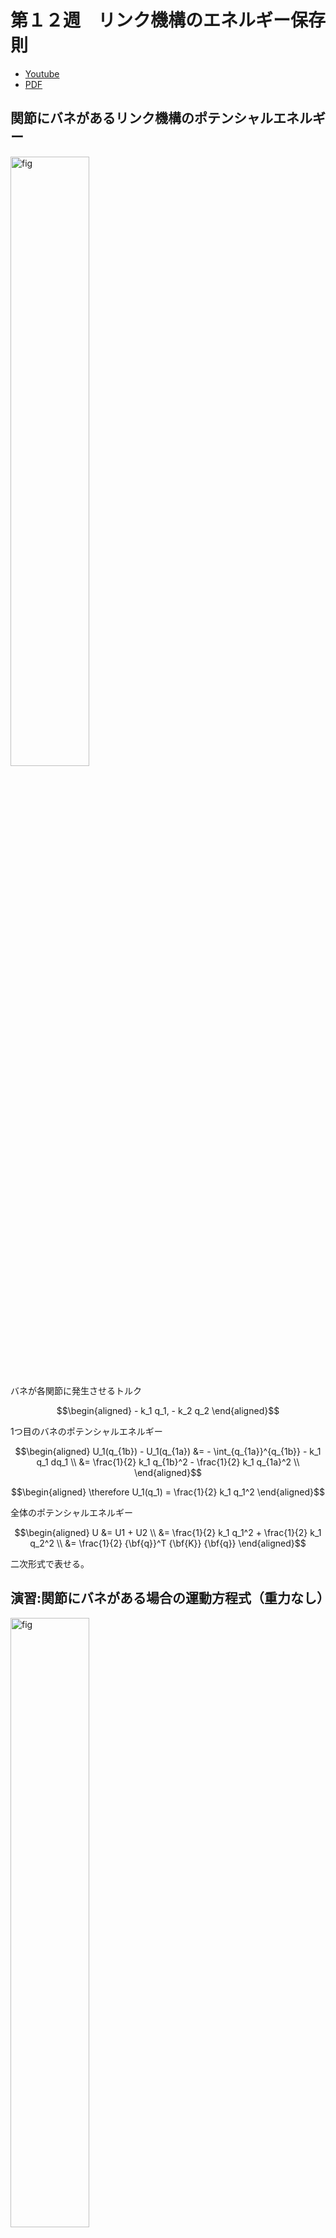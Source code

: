 # 第１２週　リンク機構のエネルギー保存則

* [Youtube](https://www.youtube.com/watch?v=Gae_x5r4uR8)
* [PDF](http:/www.ritsumei.ac.jp/~uemura-m/AnalyticalMechanics/AnalyticalMechanics12thWeek.pdf)

## 関節にバネがあるリンク機構のポテンシャルエネルギー

<img alt="fig" src="figures/lecture-12/fig_01.JPG" width="50%">

バネが各関節に発生させるトルク

```math
\begin{aligned}
- k_1 q_1, - k_2 q_2
\end{aligned}
```

1つ目のバネのポテンシャルエネルギー

```math
\begin{aligned}
U_1(q_{1b}) - U_1(q_{1a}) &= - \int_{q_{1a}}^{q_{1b}} - k_1 q_1 dq_1 \\
&= \frac{1}{2} k_1 q_{1b}^2 - \frac{1}{2} k_1 q_{1a}^2 \\
\end{aligned}
```

```math
\begin{aligned}
\therefore U_1(q_1) = \frac{1}{2} k_1 q_1^2
\end{aligned}
```

全体のポテンシャルエネルギー

```math
\begin{aligned}
U &= U1 + U2 \\
&= \frac{1}{2} k_1 q_1^2 + \frac{1}{2} k_1 q_2^2 \\
&= \frac{1}{2} {\bf{q}}^T {\bf{K}} {\bf{q}}
\end{aligned}
```

二次形式で表せる。

## 演習:関節にバネがある場合の運動方程式（重力なし）

<img alt="fig" src="figures/lecture-12/fig_01.JPG" width="50%">

### 問い

関節にバネがある２リンク機構の運動方程式を求めよ。
<br>
運動エネルギー

```math
\begin{aligned}
K = \frac{1}{2} \dot{\bf{q}}^T {\bf{M}} \dot{\bf{q}}
\end{aligned}
```

ポテンシャルエネルギー

```math
\begin{aligned}
U = \frac{1}{2} {\bf{q}}^T {\bf{K}} {\bf{q}}
\end{aligned}
```

一般化座標

```math
\begin{aligned}
{\bf{q}} = \begin{pmatrix}
q_1 \\
q_2
\end{pmatrix}
\end{aligned}
```

### 解答

```math
\begin{aligned}
L &= K - U\\
&= \frac{1}{2} \dot{\bf{q}}^T {\bf{M}} \dot{\bf{q}} - \frac{1}{2} {\bf{q}}^T {\bf{K}} {\bf{q}}
\end{aligned}
```

ラグランジュの運動方程式

```math
\begin{aligned}
& \frac{d}{dt}(\frac{\partial L}{\partial \dot{\bf{q}}}) - \frac{\partial L}{\partial {\bf{q}}} \\
&= \frac{d}{dt}(\frac{\partial (K-U)}{\partial \dot{\bf{q}}}) - \frac{\partial (K-U))}{\partial {\bf{q}}} \\
&= \frac{d}{dt}(\frac{\partial K}{\partial \dot{\bf{q}}}) - \frac{\partial K}{\partial {\bf{q}}} + \frac{\partial U}{\partial {\bf{q}}} \\
&= \frac{d}{dt}({\bf{M}} \dot{\bf{q}}) - \frac{\partial K}{\partial {\bf{q}}} + \frac{\partial U}{\partial {\bf{q}}}\\
&= {\bf{M}} \ddot{\bf{q}} + \dot{\bf{M}} \dot{\bf{q}} - \frac{\partial K}{\partial {\bf{q}}} + \frac{\partial U}{\partial {\bf{q}}}\\
&= {\bf{M}} \ddot{\bf{q}} + {\bf{h}} + {\bf{K}} {\bf{q}} = 0\\
\end{aligned}
```

<br>

```math
\begin{aligned}
\frac{\partial U}{\partial {\bf{q}}} &= \begin{pmatrix}
\frac{\partial U}{\partial q_1} \\
\frac{\partial U}{\partial q_2}
\end{pmatrix} \\
&= \begin{pmatrix}
\frac{\partial}{\partial q_1} (\frac{1}{2} {\bf{q}}^T {\bf{K}} {\bf{q}}) \\
\frac{\partial}{\partial q_2} (\frac{1}{2} {\bf{q}}^T {\bf{K}} {\bf{q}})
\end{pmatrix} \\
&= \begin{pmatrix}
\frac{\partial}{\partial q_1} (\frac{1}{2} k_1 q_1^2 + \frac{1}{2} k_1 q_2^2) \\
\frac{\partial}{\partial q_2} (\frac{1}{2} k_1 q_1^2 + \frac{1}{2} k_1 q_2^2)
\end{pmatrix} \\
&= \begin{pmatrix}
k_1 q_1 \\
k_1 q_2
\end{pmatrix} \\
&= \begin{pmatrix}
k_1 & 0 \\
0 & k_2
\end{pmatrix}\begin{pmatrix}
q_1\\
q_2
\end{pmatrix}\\
&= {\bf{K}} {\bf{q}}
\end{aligned}
```

## 演習:エネルギー保存則

<img alt="fig" src="figures/lecture-12/fig_01.JPG" width="50%">

### 問い

関節にバネによるトルク以外の外力が作用していない２リンク機構の全エネルギーが時間によって変化しないことを示せ
<br>
運動エネルギー

```math
\begin{aligned}
K &= \frac{1}{2} \dot{\bf{q}}^T {\bf{M}} \dot{\bf{q}} \\
&= \frac{1}{2} \dot{\bf{q}}^T \begin{pmatrix}
a_1 + 2 a_2 \cos q_2 & a_3 + a_2 \cos q_2 \\
a_3 + a_2 \cos q_2 & a_3
\end{pmatrix} \dot{\bf{q}} \\
\end{aligned}
```

ポテンシャルエネルギー

```math
\begin{aligned}
U = \frac{1}{2} {\bf{q}}^T {\bf{K}} {\bf{q}}
\end{aligned}
```

### 解答

全エネルギー

```math
\begin{aligned}
{\bf{E}} = {\bf{K}} + {\bf{U}}
\end{aligned}
```

運動方程式

```math
{\bf{M}} \ddot{\bf{q}} + {\bf{h}} + {\bf{K}} {\bf{q}} = 0\\
```

```math
{\bf{h}} = \dot{\bf{M}} \dot{\bf{q}} - \frac{\partial {\bf{K}}}{\partial {\bf{q}}}
```

```math
\begin{aligned}
\dot{\bf{E}} &= \dot{\bf{K}} + \dot{\bf{U}} \\
&= \frac{d}{dt}(\frac{1}{2} \dot{\bf{q}}^T {\bf{M}} \dot{\bf{q}}) + {\bf{q}}^T \frac{\partial U}{\partial {\bf{q}}} \\
&= (\frac{1}{2} \ddot{\bf{q}}^T {\bf{M}} \dot{\bf{q}} + \frac{1}{2} \dot{\bf{q}}^T \dot{\bf{M}} \dot{\bf{q}} + \frac{1}{2} \dot{\bf{q}}^T {\bf{M}} \ddot{\bf{q}}) + \dot{\bf{q}}^T {\bf{K}} {\bf{q}} \\
&= \frac{1}{2} \dot{\bf{q}}^T {\bf{M}} \ddot{\bf{q}} + \frac{1}{2} \dot{\bf{q}}^T \dot{\bf{M}} \dot{\bf{q}} + \frac{1}{2} \dot{\bf{q}}^T {\bf{M}} \ddot{\bf{q}} + \dot{\bf{q}}^T {\bf{K}} {\bf{q}} \\
\end{aligned}
```

```math
\begin{aligned}
&= \dot{\bf{q}}^T {\bf{M}} \ddot{\bf{q}} + \frac{1}{2} \dot{\bf{q}}^T \dot{\bf{M}} \dot{\bf{q}} + \dot{\bf{q}}^T {\bf{K}} {\bf{q}} \\
&= \dot{\bf{q}}^T ({\bf{M}} \ddot{\bf{q}} + \frac{1}{2} \dot{\bf{M}} \dot{\bf{q}} + {\bf{K}} {\bf{q}}) \\
&= \dot{\bf{q}}^T ( - {\bf{h}} + \frac{1}{2} \dot{\bf{M}} \dot{\bf{q}}) \\
\end{aligned}
```

#### 合成関数の偏微分 (復習)

↑の $\dot{U} = {\bf{q}}^T \frac{\partial U}{\partial {\bf{q}}}$ は以下のように求める。

```math
\begin{aligned}
\frac{df}{dt} &= \frac{\partial f}{\partial x}\frac{dx}{dt} + \frac{\partial f}{\partial y}\frac{dy}{dt} \\
&= \frac{\partial f}{\partial x}\dot{x} + \frac{\partial f}{\partial y}\dot{y}
\end{aligned}
```

復習終わり。

```math
\begin{aligned}
\frac{1}{2} \dot{\bf{M}} \dot{\bf{q}} &= \frac{1}{2} \frac{d}{dt} \begin{pmatrix}
a_1 + 2 a_2 \cos q_2 & a_3 + a_2 \cos q_2 \\
a_3 + a_2 \cos q_2 & a_3
\end{pmatrix} \begin{pmatrix}
\dot{q}_1 \\
\dot{q}_2
\end{pmatrix} \\
&= \frac{1}{2} \begin{pmatrix}
- 2 a_2 \dot{q}_2 \sin q_2 & - a_2 \dot{q}_2 \sin q_2 \\
- a_2 \dot{q}_2 \sin q_2 & 0
\end{pmatrix} \begin{pmatrix}
\dot{q}_1 \\
\dot{q}_2
\end{pmatrix} \\
&= \frac{1}{2} \begin{pmatrix}
- 2 a_2 \dot{q}_1 \dot{q}_2 \sin q_2 - a_2 \dot{q}_2^2 \sin q_2 \\
- a_2 \dot{q}_1 \dot{q}_2 \sin q_2
\end{pmatrix} \\
&= \frac{- a_2 \sin q_2}{2} \begin{pmatrix}
2 \dot{q}_1 \dot{q}_2 + \dot{q}_2^2 \\
\dot{q}_1 \dot{q}_2
\end{pmatrix} \\
\end{aligned}
```

<br>

```math
\begin{aligned}
K &= \frac{1}{2} \dot{\bf{q}}^T {\bf{M}} \dot{\bf{q}} \\
&= \frac{1}{2} \dot{\bf{q}}^T \begin{pmatrix}
a_1 + 2 a_2 \cos q_2 & a_3 + a_2 \cos q_2 \\
a_3 + a_2 \cos q_2 & a_3
\end{pmatrix} \dot{\bf{q}} \\
&= \frac{1}{2} \begin{pmatrix}
\dot{q}_1 & \dot{q}_2
\end{pmatrix} \begin{pmatrix}
a_1 + 2 a_2 \cos q_2 & a_3 + a_2 \cos q_2 \\
a_3 + a_2 \cos q_2 & a_3
\end{pmatrix} \begin{pmatrix}
\dot{q}_1 \\
\dot{q}_2
\end{pmatrix} \\
&= \frac{1}{2} \begin{pmatrix}
\dot{q}_1 (a_1 + 2 a_2 \cos q_2) + \dot{q}_2 (a_3 + a_2 \cos q_2) &
\dot{q}_1 (a_3 + a_2 \cos q_2) + \dot{q}_2 a_3
\end{pmatrix} \begin{pmatrix}
\dot{q}_1 \\
\dot{q}_2
\end{pmatrix} \\
&= \frac{1}{2} (\dot{q}_1^2 (a_1 + 2 a_2 \cos q_2) + \dot{q}_1 \dot{q}_2 (a_3 + a_2 \cos q_2) +
\dot{q}_1 \dot{q}_2 (a_3 + a_2 \cos q_2) + \dot{q}_2^2 a_3 )\\
\end{aligned}
```

<br>

```math
\begin{aligned}
\frac{\partial K}{\partial {\bf{q}}} &= \begin{pmatrix}
\frac{\partial}{\partial q_1} K\\
\frac{\partial}{\partial q_2} K
\end{pmatrix} \\
&= \frac{1}{2} \begin{pmatrix}
\frac{\partial}{\partial q_1} ( \dot{q}_1^2 (a_1 + 2 a_2 \cos q_2) + \dot{q}_1 \dot{q}_2 (a_3 + a_2 \cos q_2) +
\dot{q}_1 \dot{q}_2 (a_3 + a_2 \cos q_2) + \dot{q}_2^2 a_3 )\\
\frac{\partial}{\partial q_2} ( \dot{q}_1^2 (a_1 + 2 a_2 \cos q_2) + \dot{q}_1 \dot{q}_2 (a_3 + a_2 \cos q_2) +
\dot{q}_1 \dot{q}_2 (a_3 + a_2 \cos q_2) + \dot{q}_2^2 a_3 )
\end{pmatrix} \\
&= \frac{1}{2} \begin{pmatrix}
0 \\
\dot{q}_1^2 (- 2 a_2 \sin q_2) + \dot{q}_1 \dot{q}_2 (- a_2 \sin q_2) +
\dot{q}_1 \dot{q}_2 (- a_2 \sin q_2)
\end{pmatrix} \\
&= - a_2 \sin q_2 \begin{pmatrix}
0 \\
\dot{q}_1^2 + \dot{q}_1 \dot{q}_2
\end{pmatrix} \\
\end{aligned}
```

<br>

```math
\begin{aligned}
- {\bf{h}} + \frac{1}{2} \dot{\bf{M}} \dot{\bf{q}} &= \frac{\partial K}{\partial {\bf{q}}} - \frac{1}{2} \dot{\bf{M}} \dot{\bf{q}} \\
&= - a_2 \sin q_2 \begin{pmatrix}
0 \\
\dot{q}_1^2 + \dot{q}_1 \dot{q}_2 \\
\end{pmatrix} - \frac{- a_2 \sin q_2}{2} \begin{pmatrix}
2 \dot{q}_1 \dot{q}_2 + \dot{q}_2^2 \\
\dot{q}_1 \dot{q}_2
\end{pmatrix} \\
&= \frac{a_2 \sin q_2}{2} \begin{pmatrix}
0 \\
-2 \dot{q}_1^2 -2 \dot{q}_1 \dot{q}_2 \\
\end{pmatrix} + \frac{a_2 \sin q_2}{2} \begin{pmatrix}
2 \dot{q}_1 \dot{q}_2 + \dot{q}_2^2 \\
\dot{q}_1 \dot{q}_2
\end{pmatrix} \\
&= \frac{a_2 \sin q_2}{2} \begin{pmatrix}
2 \dot{q}_1 \dot{q}_2 + \dot{q}_2^2 \\
-2 \dot{q}_1^2 - \dot{q}_1 \dot{q}_2
\end{pmatrix} \\
\end{aligned}
```

<br>

```math
\begin{aligned}
\dot{\bf{E}} &= \dot{\bf{q}}^T ( - {\bf{h}} + \frac{1}{2} \dot{\bf{M}} \dot{\bf{q}}) \\
&= \frac{a_2 \sin q_2}{2} \begin{pmatrix}
\dot{q}_1 & \dot{q}_2
\end{pmatrix} \begin{pmatrix}
2 \dot{q}_1 \dot{q}_2 + \dot{q}_2^2 \\
-2 \dot{q}_1^2 - \dot{q}_1 \dot{q}_2
\end{pmatrix} \\
&= \frac{a_2 \sin q_2}{2} \bigl(
\dot{q}_1 ( 2 \dot{q}_1 \dot{q}_2 + \dot{q}_2^2 ) + \dot{q}_2 ( -2 \dot{q}_1^2 - \dot{q}_1 \dot{q}_2 )
\bigr) \\
&= \frac{a_2 \sin q_2}{2} (2 \dot{q}_1^2 \dot{q}_2 + \dot{q}_1 \dot{q}_2^2 -2 \dot{q}_1^2 \dot{q}_2 - \dot{q}_1 \dot{q}_2^2) \\
&= 0
\end{aligned}
```

## エネルギー保存則の物理

全エネルギー（単位は[J]）
<br>
例: $E = \frac{1}{2}m\dot{x}^2 + \frac{1}{2}kx^2$
<br>
<br>
エネルギの時間微分は **パワー** (単位は[W])
<br>
例: $\dot{E} = \dot{x}(m\ddot{x} + kx)$
<br>
$\dot{x}$ : 速度 <br>
$m\ddot{x} + kx$ : 力
<br>
<br>
力[N] × 速度 [m/s] = パワー [W] <br>
(回転計では、トルク[Nm] × 角速度 [rad/s] = パワー [W])

## リンク構造でのパワーとエネルギー（手先にバネを取り付けた場合）

<img alt="fig" src="figures/lecture-12/fig_02.JPG" width="50%">

ボテンシャルエネルギー

```math
\begin{aligned}
U &= \frac{1}{2}k \bigl( (x - x_k)^2 + (y - y_k)^2 \bigr) \\
&= \frac{1}{2}k \begin{pmatrix}
x - x_k & y - y_k
\end{pmatrix}\begin{pmatrix}
x - x_k \\
y - y_k
\end{pmatrix}\\
&= \frac{1}{2}k {\bf{\Delta x}}^T {\bf{\Delta x}}
\end{aligned}
```

バネのよって発生するトルク

```math
\begin{aligned}
{\boldsymbol{\tau}}_{spring} &= -\frac{\partial U}{\partial {\bf{q}}} \\
&= \begin{pmatrix}
\frac{\partial x}{\partial q_1} & \frac{\partial y}{\partial q_1} \\
\frac{\partial x}{\partial q_2} & \frac{\partial x}{\partial q_2}
\end{pmatrix}\begin{pmatrix}
\frac{\partial U}{\partial x} \\
\frac{\partial U}{\partial y}
\end{pmatrix}\\
&= - {\bf{J}}^T \begin{pmatrix}
k(x - x_k) \\
k(y - y_k)
\end{pmatrix} \\
&= - {\bf{J}}^T k {\bf{\Delta x}}
\end{aligned}
```

```math
バネによる手先力
\begin{pmatrix}
k(x - x_k) \\
k(y - y_k)
\end{pmatrix}
```

バネのポテンシャルエネルギー $U$ の時間変化

```math
\begin{aligned}
\dot{U} &= \frac{d}{dt}(\frac{1}{2}k {\bf{\Delta x}}^T {\bf{\Delta x}}) \\
&= \frac{1}{2}k {\bf{\Delta x}}^T {\bf{\Delta \dot{x}}} + \frac{1}{2}k {\bf{\Delta \dot{x}}}^T {\bf{\Delta x}}\\
&= k {\bf{\Delta \dot{x}}}^T {\bf{\Delta x}}\\
&= k ({\bf{J\dot{q}}})^T {\bf{\Delta x}}\\
&= k {\bf{\dot{q}}}^T {\bf{J}}^T {\bf{\Delta x}}\\
\end{aligned}
```

バネがリンク機構に加えるパワー $P$

```math
\begin{aligned}
P &= {\bf{\dot{q}}}^T {\boldsymbol{\tau}}_{spring} \\
&= - {\bf{\dot{q}}}^T {\bf{J}}^T k {\bf{\Delta x}} \\
\end{aligned}
```

系に加えるエネルギーの分だけ、バネのポテンシャルエネルギーが減る

```math
\dot{U} = -P
```

## エネルギー保存則の導出

運動エネルギー

```math
K = \frac{1}{2} \dot{\bf{q}}^T {\bf{M}} \dot{\bf{q}}
```

全エネルギー

```math
E = K + U
```

運動方程式

```math
{\bf{M}} \ddot{\bf{q}} + {\bf{h}} = {\boldsymbol{\tau}}_{spring}\\
```

全エネルギー $E$ の時間変化

```math
\begin{aligned}
\dot{E} &= \dot{\bf{q}}^T ( {\bf{M}} \ddot{\bf{q}} + \frac{1}{2} \dot{\bf{M}} \dot{\bf{q}} ) + \dot{U} \\
&= \dot{\bf{q}}^T ( \frac{1}{2} \dot{\bf{M}} \dot{\bf{q}} - {\bf{h}} + {\boldsymbol{\tau}}_{spring}) + \dot{U} \\
&= \dot{\bf{q}}^T ( 0 + {\boldsymbol{\tau}}_{spring}) + \dot{U} \\
&= \dot{\bf{q}}^T {\boldsymbol{\tau}}_{spring} + \dot{U} \\
&= P + \dot{U} = 0\\
\end{aligned}
```
